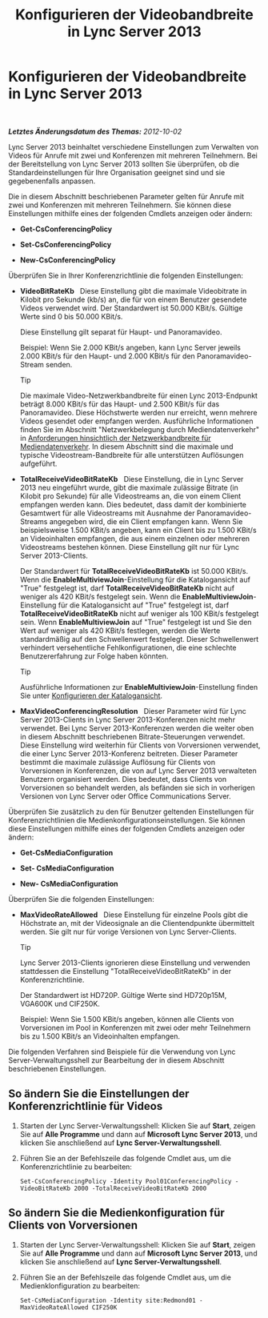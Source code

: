 ﻿---
title: Konfigurieren der Videobandbreite in Lync Server 2013
TOCTitle: Konfigurieren der Videobandbreite in Lync Server 2013
ms:assetid: 446bed91-b26f-4ab2-b2f5-36e6810b405b
ms:mtpsurl: https://technet.microsoft.com/de-de/library/JJ204842(v=OCS.15)
ms:contentKeyID: 49293847
ms.date: 05/19/2016
mtps_version: v=OCS.15
ms.translationtype: HT
---

# Konfigurieren der Videobandbreite in Lync Server 2013

 

_**Letztes Änderungsdatum des Themas:** 2012-10-02_

Lync Server 2013 beinhaltet verschiedene Einstellungen zum Verwalten von Videos für Anrufe mit zwei und Konferenzen mit mehreren Teilnehmern. Bei der Bereitstellung von Lync Server 2013 sollten Sie überprüfen, ob die Standardeinstellungen für Ihre Organisation geeignet sind und sie gegebenenfalls anpassen.

Die in diesem Abschnitt beschriebenen Parameter gelten für Anrufe mit zwei und Konferenzen mit mehreren Teilnehmern. Sie können diese Einstellungen mithilfe eines der folgenden Cmdlets anzeigen oder ändern:

  - **Get-CsConferencingPolicy**

  - **Set-CsConferencingPolicy**

  - **New-CsConferencingPolicy**

Überprüfen Sie in Ihrer Konferenzrichtlinie die folgenden Einstellungen:

  - **VideoBitRateKb**   Diese Einstellung gibt die maximale Videobitrate in Kilobit pro Sekunde (kb/s) an, die für von einem Benutzer gesendete Videos verwendet wird. Der Standardwert ist 50.000 KBit/s. Gültige Werte sind 0 bis 50.000 KBit/s.
    
    Diese Einstellung gilt separat für Haupt- und Panoramavideo.
    
    Beispiel: Wenn Sie 2.000 KBit/s angeben, kann Lync Server jeweils 2.000 KBit/s für den Haupt- und 2.000 KBit/s für den Panoramavideo-Stream senden.
    

    > [!TIP]
    > Die maximale Video-Netzwerkbandbreite für einen Lync 2013-Endpunkt beträgt 8.000&nbsp;KBit/s für das Haupt- und 2.500&nbsp;KBit/s für das Panoramavideo. Diese Höchstwerte werden nur erreicht, wenn mehrere Videos gesendet oder empfangen werden. Ausführliche Informationen finden Sie im Abschnitt "Netzwerkbelegung durch Mediendatenverkehr" in <A href="lync-server-2013-network-bandwidth-requirements-for-media-traffic.md">Anforderungen hinsichtlich der Netzwerkbandbreite für Mediendatenverkehr</A>. In diesem Abschnitt sind die maximale und typische Videostream-Bandbreite für alle unterstützen Auflösungen aufgeführt.



  - **TotalReceiveVideoBitRateKb**   Diese Einstellung, die in Lync Server 2013 neu eingeführt wurde, gibt die maximale zulässige Bitrate (in Kilobit pro Sekunde) für alle Videostreams an, die von einem Client empfangen werden kann. Dies bedeutet, dass damit der kombinierte Gesamtwert für alle Videostreams mit Ausnahme der Panoramavideo-Streams angegeben wird, die ein Client empfangen kann. Wenn Sie beispielsweise 1.500 KBit/s angeben, kann ein Client bis zu 1.500 KBit/s an Videoinhalten empfangen, die aus einem einzelnen oder mehreren Videostreams bestehen können. Diese Einstellung gilt nur für Lync Server 2013-Clients.
    
    Der Standardwert für **TotalReceiveVideoBitRateKb** ist 50.000 KBit/s. Wenn die **EnableMultiviewJoin**-Einstellung für die Katalogansicht auf "True" festgelegt ist, darf **TotalReceiveVideoBitRateKb** nicht auf weniger als 420 KBit/s festgelegt sein. Wenn die **EnableMultiviewJoin**-Einstellung für die Katalogansicht auf "True" festgelegt ist, darf **TotalReceiveVideoBitRateKb** nicht auf weniger als 100 KBit/s festgelegt sein. Wenn **EnableMultiviewJoin** auf "True" festgelegt ist und Sie den Wert auf weniger als 420 KBit/s festlegen, werden die Werte standardmäßig auf den Schwellenwert festgelegt. Dieser Schwellenwert verhindert versehentliche Fehlkonfigurationen, die eine schlechte Benutzererfahrung zur Folge haben könnten.
    

    > [!TIP]
    > Ausführliche Informationen zur <STRONG>EnableMultiviewJoin</STRONG>-Einstellung finden Sie unter <A href="lync-server-2013-configuring-gallery-view.md">Konfigurieren der Katalogansicht</A>.



  - **MaxVideoConferencingResolution**   Dieser Parameter wird für Lync Server 2013-Clients in Lync Server 2013-Konferenzen nicht mehr verwendet. Bei Lync Server 2013-Konferenzen werden die weiter oben in diesem Abschnitt beschriebenen Bitrate-Steuerungen verwendet. Diese Einstellung wird weiterhin für Clients von Vorversionen verwendet, die einer Lync Server 2013-Konferenz beitreten. Dieser Parameter bestimmt die maximale zulässige Auflösung für Clients von Vorversionen in Konferenzen, die von auf Lync Server 2013 verwalteten Benutzern organisiert werden. Dies bedeutet, dass Clients von Vorversionen so behandelt werden, als befänden sie sich in vorherigen Versionen von Lync Server oder Office Communications Server.

Überprüfen Sie zusätzlich zu den für Benutzer geltenden Einstellungen für Konferenzrichtlinien die Medienkonfigurationseinstellungen. Sie können diese Einstellungen mithilfe eines der folgenden Cmdlets anzeigen oder ändern:

  - **Get-CsMediaConfiguration**

  - **Set- CsMediaConfiguration**

  - **New- CsMediaConfiguration**

Überprüfen Sie die folgenden Einstellungen:

  - **MaxVideoRateAllowed**   Diese Einstellung für einzelne Pools gibt die Höchstrate an, mit der Videosignale an die Clientendpunkte übermittelt werden. Sie gilt nur für vorige Versionen von Lync Server-Clients.
    

    > [!TIP]
    > Lync Server 2013-Clients ignorieren diese Einstellung und verwenden stattdessen die Einstellung "TotalReceiveVideoBitRateKb" in der Konferenzrichtlinie.

    
    Der Standardwert ist HD720P. Gültige Werte sind HD720p15M, VGA600K und CIF250K.
    
    Beispiel: Wenn Sie 1.500 KBit/s angeben, können alle Clients von Vorversionen im Pool in Konferenzen mit zwei oder mehr Teilnehmern bis zu 1.500 KBit/s an Videoinhalten empfangen.

Die folgenden Verfahren sind Beispiele für die Verwendung von Lync Server-Verwaltungsshell zur Bearbeitung der in diesem Abschnitt beschriebenen Einstellungen.

## So ändern Sie die Einstellungen der Konferenzrichtlinie für Videos

1.  Starten der Lync Server-Verwaltungsshell: Klicken Sie auf **Start**, zeigen Sie auf **Alle Programme** und dann auf **Microsoft Lync Server 2013**, und klicken Sie anschließend auf **Lync Server-Verwaltungsshell**.

2.  Führen Sie an der Befehlszeile das folgende Cmdlet aus, um die Konferenzrichtlinie zu bearbeiten:
    
        Set-CsConferencingPolicy -Identity Pool01ConferencingPolicy -VideoBitRateKb 2000 -TotalReceiveVideoBitRateKb 2000 

## So ändern Sie die Medienkonfiguration für Clients von Vorversionen

1.  Starten der Lync Server-Verwaltungsshell: Klicken Sie auf **Start**, zeigen Sie auf **Alle Programme** und dann auf **Microsoft Lync Server 2013**, und klicken Sie anschließend auf **Lync Server-Verwaltungsshell**.

2.  Führen Sie an der Befehlszeile das folgende Cmdlet aus, um die Medienklonfiguration zu bearbeiten:
    
        Set-CsMediaConfiguration -Identity site:Redmond01 -MaxVideoRateAllowed CIF250K

